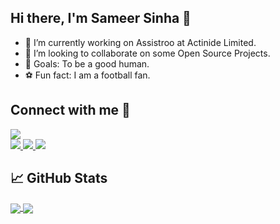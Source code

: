 ## Hi there, I'm Sameer Sinha 👋

- 🔭  I’m currently working on Assistroo at Actinide Limited.
- 👯 I’m looking to collaborate on some Open Source Projects.
- 🥅 Goals: To be a good human.
- ⚽ Fun fact: I am a football fan.


## Connect with me :ghost:

<a href="https://www.linkedin.com/in/sameer-sinha-4b3a40174/">
  <img src="https://img.shields.io/badge/linkedin%20-%230077B5.svg?&style=for-the-badge&logo=linkedin&logoColor=white"/>
</a>
<br />
<a href="https://instagram.com/mai_hoon_sameer/">
  <img src="https://img.shields.io/badge/instagram%20-%23E4405F.svg?&style=for-the-badge&logo=Instagram&logoColor=white"/>
</a>


<a href="https://www.facebook.com/sameersinha2000">
 <img src="https://img.shields.io/badge/facebook%20-%232671E5.svg?&style=for-the-badge&logo=Facebook&logoColor=white"/>
</a>

<a href="https://twitter.com/mai_hoon_sameer?s=09">
 <img src="https://img.shields.io/badge/twitter%20-%231DA1F2.svg?&style=for-the-badge&logo=Twitter&logoColor=white"/>
</a>

## 📈 GitHub Stats

<a href="https://github.com/sameer882000">
<img align="center" src="https://github-readme-stats.vercel.app/api?username=sameer882000&theme=radical&show_icons=true&count_private=true&hide_border=true&line_height=25" />
</a>


<a href="https://github.com/sameer882000">
  <img align="center" src="https://github-readme-stats.vercel.app/api/top-langs/?username=sameer882000&theme=radical " />
</a>



